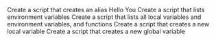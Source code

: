 Create a script that creates an alias
Hello You
Create a script that lists environment variables
Create a script that lists all local variables and environment variables, and functions
Create a script that creates a new local variable
Create a script that creates a new global variable

